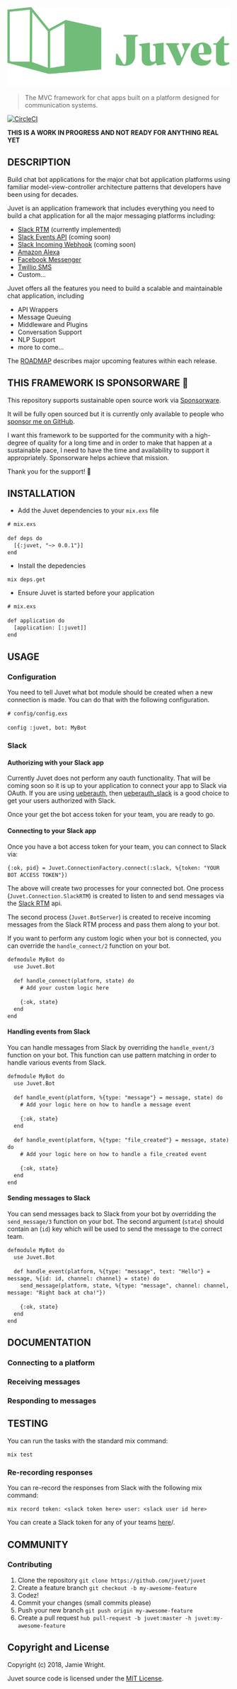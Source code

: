![juvet logo](https://github.com/juvet/juvet/blob/master/logo.svg)

> The MVC framework for chat apps built on a platform designed for communication systems.

[![CircleCI](https://circleci.com/gh/juvet/juvet.svg?style=svg)](https://circleci.com/gh/juvet/juvet)

**THIS IS A WORK IN PROGRESS AND NOT READY FOR ANYTHING REAL YET**

## DESCRIPTION

Build chat bot applications for the major chat bot application platforms using familiar model-view-controller architecture patterns that developers have been using for decades.

Juvet is an application framework that includes everything you need to build a chat application for all the major messaging platforms including:

* [Slack RTM](https://api.slack.com/rtm) (currently implemented)
* [Slack Events API](https://api.slack.com/events-api) (coming soon)
* [Slack Incoming Webhook](https://api.slack.com/incoming-webhooks) (coming soon)
* [Amazon Alexa](https://developer.amazon.com/)
* [Facebook Messenger](https://developers.facebook.com/docs/messenger-platform/)
* [Twillio SMS](https://www.twilio.com/docs/sms)
* Custom...

Juvet offers all the features you need to build a scalable and maintainable chat application, including

* API Wrappers
* Message Queuing
* Middleware and Plugins
* Conversation Support
* NLP Support
* more to come...

The [ROADMAP](./ROADMAP.md) describes major upcoming features within each release.

## THIS FRAMEWORK IS SPONSORWARE :open_hands:

This repository supports sustainable open source work via [Sponsorware](https://github.com/sponsorware/docs).

It will be fully open sourced but it is currently only available to people who [sponsor me on GitHub](https://github.com/sponsors/jwright).

I want this framework to be supported for the community with a high-degree of quality for a long time and in order to make that happen at a sustainable pace, I need to have the time and availability to support it appropriately. Sponsorware helps achieve that mission.

Thank you for the support! :heartbeat:

## INSTALLATION

* Add the Juvet dependencies to your `mix.exs` file

```
# mix.exs

def deps do
  [{:juvet, "~> 0.0.1"}]
end
```

* Install the depedencies

```
mix deps.get
```

* Ensure Juvet is started before your application

```
# mix.exs

def application do
  [application: [:juvet]]
end
```

## USAGE

### Configuration

You need to tell Juvet what bot module should be created when a new connection is made. You can do that with the following configuration.

```
# config/config.exs

config :juvet, bot: MyBot
```

### Slack

#### Authorizing with your Slack app

Currently Juvet does not perform any oauth functionality. That will be coming soon so it is up to your application to connect your app to Slack via OAuth. If you are using [ueberauth](https://github.com/ueberauth/ueberauth), then [ueberauth_slack](https://github.com/ueberauth/ueberauth_slack) is a good choice to get your users authorized with Slack.

Once your get the bot access token for your team, you are ready to go.

#### Connecting to your Slack app

Once you have a bot access token for your team, you can connect to Slack via:

```
{:ok, pid} = Juvet.ConnectionFactory.connect(:slack, %{token: "YOUR BOT ACCESS TOKEN"})
```

The above will create two processes for your connected bot. One process (`Juvet.Connection.SlackRTM`) is created to listen to and send messages via the [Slack RTM](https://api.slack.com/rtm) api.

The second process (`Juvet.BotServer`) is created to receive incoming messages from the Slack RTM process and pass them along to your bot.

If you want to perform any custom logic when your bot is connected, you can override the `handle_connect/2` function on your bot.

```
defmodule MyBot do
  use Juvet.Bot

  def handle_connect(platform, state) do
    # Add your custom logic here

    {:ok, state}
  end
end
```

#### Handling events from Slack

You can handle messages from Slack by overriding the `handle_event/3` function on your bot. This function can use pattern matching in order to handle various events from Slack.

```
defmodule MyBot do
  use Juvet.Bot

  def handle_event(platform, %{type: "message"} = message, state) do
    # Add your logic here on how to handle a message event

    {:ok, state}
  end

  def handle_event(platform, %{type: "file_created"} = message, state) do
    # Add your logic here on how to handle a file_created event

    {:ok, state}
  end
end
```

#### Sending messages to Slack

You can send messages back to Slack from your bot by overridding the `send_message/3` function on your bot. The second argument (`state`) should contain an (`id`) key which will be used to send the message to the correct team.

```
defmodule MyBot do
  use Juvet.Bot

  def handle_event(platform, %{type: "message", text: "Hello"} = message, %{id: id, channel: channel} = state) do
    send_message(platform, state, %{type: "message", channel: channel, message: "Right back at cha!"})

    {:ok, state}
  end
end
```

## DOCUMENTATION

### Connecting to a platform

### Receiving messages

### Responding to messages

## TESTING

You can run the tasks with the standard mix command:

```
mix test
```

### Re-recording responses

You can re-record the responses from Slack with the following mix command:

```
mix record token: <slack token here> user: <slack user id here>
```

You can create a Slack token for any of your teams [here](https://api.slack.com/custom-integrations/legacy-tokens)/.

## COMMUNITY

### Contributing

1. Clone the repository `git clone https://github.com/juvet/juvet`
1. Create a feature branch `git checkout -b my-awesome-feature`
1. Codez!
1. Commit your changes (small commits please)
1. Push your new branch `git push origin my-awesome-feature`
1. Create a pull request `hub pull-request -b juvet:master -h juvet:my-awesome-feature`

## Copyright and License

Copyright (c) 2018, Jamie Wright.

Juvet source code is licensed under the [MIT License](LICENSE.md).
